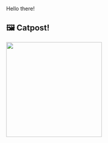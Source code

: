 Hello there!



## 🖼️ Catpost!

<sub>
    <img src="https://cdn2.thecatapi.com/images/BztpZ3zY2.jpg" height="256">
</sub>

